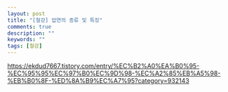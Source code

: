 ```yaml
---
layout: post
title: "[철강] 압연의 종류 및 특징"
comments: true
description: ""
keywords: ""
tags: [철강]
---
```


https://ekdud7667.tistory.com/entry/%EC%B2%A0%EA%B0%95-%EC%95%95%EC%97%B0%EC%9D%98-%EC%A2%85%EB%A5%98-%EB%B0%8F-%ED%8A%B9%EC%A7%95?category=932143